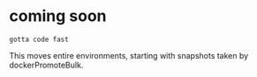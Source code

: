 # coming soon
`gotta code fast`

This moves entire environments, starting with snapshots taken by dockerPromoteBulk.
